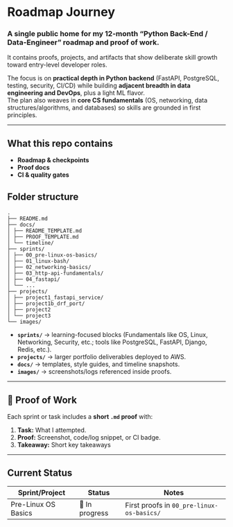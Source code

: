 # Roadmap Journey

### A single public home for my **12-month “Python Back-End / Data-Engineer” roadmap** and proof of work.

It contains proofs, projects, and artifacts that show deliberate skill growth toward entry-level developer roles.

The focus is on **practical depth in Python backend** (FastAPI, PostgreSQL, testing, security, CI/CD) while building **adjacent breadth in data engineering and DevOps**, plus a light ML flavor.  
The plan also weaves in **core CS fundamentals** (OS, networking, data structures/algorithms, and databases) so skills are grounded in first principles.

---

## What this repo contains

- **Roadmap & checkpoints**
- **Proof docs**
- **CI & quality gates**


## Folder structure
```
.
├── README.md
├── docs/
│ ├── README_TEMPLATE.md
│ ├── PROOF_TEMPLATE.md
│ └── timeline/
├── sprints/
│ ├── 00_pre-linux-os-basics/
│ ├── 01_linux-bash/
│ ├── 02_networking-basics/
│ ├── 03_http-api-fundamentals/
│ ├── 04_fastapi/
│ └── ...
├── projects/
│ ├── project1_fastapi_service/
│ ├── project1b_drf_port/
│ ├── project2
│ └── project3
└── images/
```

- **`sprints/`** → learning-focused blocks (Fundamentals like OS, Linux, Networking, Security, etc.; tools like PostgreSQL, FastAPI, Django, Redis, etc.).  
- **`projects/`** → larger portfolio deliverables deployed to AWS.  
- **`docs/`** → templates, style guides, and timeline snapshots.
- **`images/`** → screenshots/logs referenced inside proofs.

---

## 🧾 Proof of Work

Each sprint or task includes a **short `.md` proof** with:

1. **Task:** What I attempted.  
2. **Proof:** Screenshot, code/log snippet, or CI badge.  
3. **Takeaway:** Short key takeaways
---

## Current Status

| Sprint/Project                  | Status         | Notes                                     |
|---------------------------------|----------------|-------------------------------------------|
| Pre-Linux OS Basics             | 🔄 In progress | First proofs in `00_pre-linux-os-basics/` |
